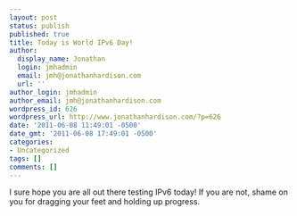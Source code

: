 ```yaml
---
layout: post
status: publish
published: true
title: Today is World IPv6 Day!
author:
  display_name: Jonathan
  login: jmhadmin
  email: jmh@jonathanhardison.com
  url: ''
author_login: jmhadmin
author_email: jmh@jonathanhardison.com
wordpress_id: 626
wordpress_url: http://www.jonathanhardison.com/?p=626
date: '2011-06-08 11:49:01 -0500'
date_gmt: '2011-06-08 17:49:01 -0500'
categories:
- Uncategorized
tags: []
comments: []
---
```

I sure hope you are all out there testing IPv6 today! If you are not, shame on you for dragging your feet and holding up progress.
